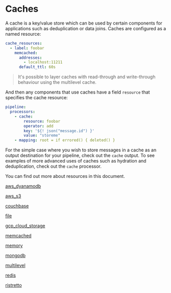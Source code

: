 # Caches

A cache is a key/value store which can be used by certain components for applications such as deduplication or data joins. Caches are configured as a named resource:

```yaml
cache_resources:
  - label: foobar
    memcached:
      addresses:
        - localhost:11211
      default_ttl: 60s
```

> It's possible to layer caches with read-through and write-through behaviour using the multilevel cache.
> 

And then any components that use caches have a field `resource` that specifies the cache resource:

```yaml
pipeline:
  processors:
    - cache:
        resource: foobar
        operator: add
        key: '${! json("message.id") }'
        value: "storeme"
    - mapping: root = if errored() { deleted() }
```

For the simple case where you wish to store messages in a cache as an output destination for your pipeline, check out the `cache` output. To see examples of more advanced uses of caches such as hydration and deduplication, check out the `cache` processor.

You can find out more about resources in this document.

[aws_dyanamodb](./aws_dyanamodb.md)

[aws_s3](./aws_s3.md)

[couchbase](./couchbase.md)

[file](./file.md)

[gcp_cloud_storage](./gcp_cloud_storage.md)

[memcached](./memcached.md)

[memory](./memory.md)

[mongodb](./mongodb.md)

[multilevel](./multilevel.md)

[redis](./redis.md)

[ristretto](./ristretto.md)